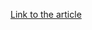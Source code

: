 [Link to the article](https://fireeye.com/blog/threat-research/2020/12/unauthorized-access-of-fireeye-red-team-tools.html)
